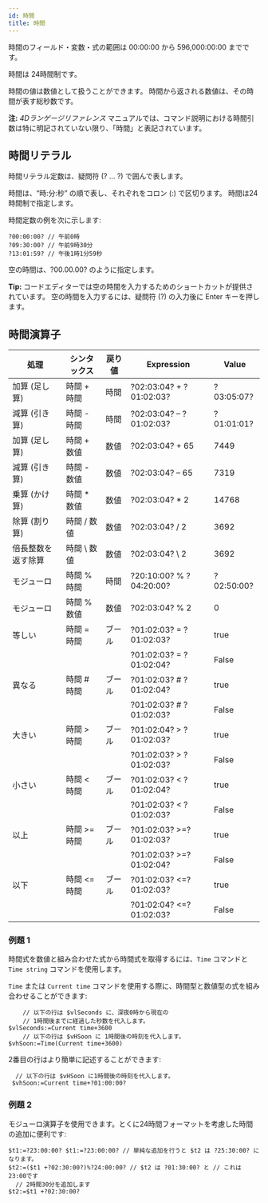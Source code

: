 ```yaml
---
id: 時間
title: 時間
---
```


時間のフィールド・変数・式の範囲は 00:00:00 から 596,000:00:00 までです。

時間は 24時間制です。

時間の値は数値として扱うことができます。 時間から返される数値は、その時間が表す総秒数です。

**注:** *4Dランゲージリファレンス* マニュアルでは、コマンド説明における時間引数は特に明記されていない限り、「時間」と表記されています。

## 時間リテラル

時間リテラル定数は、疑問符 (? ... ?) で囲んで表します。

時間は、“時:分:秒” の順で表し、それぞれをコロン (:) で区切ります。 時間は24時間制で指定します。

時間定数の例を次に示します:

```4d
?00:00:00? // 午前0時
?09:30:00? // 午前9時30分
?13:01:59? // 午後1時1分59秒
```

空の時間は、?00.00.00? のように指定します。

**Tip:** コードエディターでは空の時間を入力するためのショートカットが提供されています。 空の時間を入力するには、疑問符 (?) の入力後に Enter キーを押します。

## 時間演算子

| 処理        | シンタックス   | 戻り値 | Expression              | Value      |
| --------- | -------- | --- | ----------------------- | ---------- |
| 加算 (足し算)  | 時間 + 時間  | 時間  | ?02:03:04? + ?01:02:03? | ?03:05:07? |
| 減算 (引き算)  | 時間 - 時間  | 時間  | ?02:03:04? – ?01:02:03? | ?01:01:01? |
| 加算 (足し算)  | 時間 + 数値  | 数値  | ?02:03:04? + 65         | 7449       |
| 減算 (引き算)  | 時間 - 数値  | 数値  | ?02:03:04? – 65         | 7319       |
| 乗算 (かけ算)  | 時間 * 数値  | 数値  | ?02:03:04? * 2          | 14768      |
| 除算 (割り算)  | 時間 / 数値  | 数値  | ?02:03:04? / 2          | 3692       |
| 倍長整数を返す除算 | 時間 \ 数値 | 数値  | ?02:03:04? \ 2         | 3692       |
| モジューロ     | 時間 % 時間  | 時間  | ?20:10:00? % ?04:20:00? | ?02:50:00? |
| モジューロ     | 時間 % 数値  | 数値  | ?02:03:04? % 2          | 0          |
| 等しい       | 時間 = 時間  | ブール | ?01:02:03? = ?01:02:03? | true       |
|           |          |     | ?01:02:03? = ?01:02:04? | False      |
| 異なる       | 時間 # 時間  | ブール | ?01:02:03? # ?01:02:04? | true       |
|           |          |     | ?01:02:03? # ?01:02:03? | False      |
| 大きい       | 時間 > 時間  | ブール | ?01:02:04? > ?01:02:03? | true       |
|           |          |     | ?01:02:03? > ?01:02:03? | False      |
| 小さい       | 時間 < 時間  | ブール | ?01:02:03? < ?01:02:04? | true       |
|           |          |     | ?01:02:03? < ?01:02:03? | False      |
| 以上        | 時間 >= 時間 | ブール | ?01:02:03? >=?01:02:03? | true       |
|           |          |     | ?01:02:03? >=?01:02:04? | False      |
| 以下        | 時間 <= 時間 | ブール | ?01:02:03? <=?01:02:03? | true       |
|           |          |     | ?01:02:04? <=?01:02:03? | False      |

### 例題 1

時間式を数値と組み合わせた式から時間式を取得するには、`Time` コマンドと `Time string` コマンドを使用します。

`Time` または `Current time` コマンドを使用する際に、時間型と数値型の式を組み合わせることができます:

```4d
    // 以下の行は $vlSeconds に、深夜0時から現在の
    // 1時間後までに経過した秒数を代入します。
$vlSeconds:=Current time+3600
    // 以下の行は $vHSoon に 1時間後の時刻を代入します。
$vhSoon:=Time(Current time+3600)
```

2番目の行はより簡単に記述することができます:

```4d
  // 以下の行は $vHSoon に1時間後の時刻を代入します。
 $vhSoon:=Current time+?01:00:00?
```

### 例題 2

モジューロ演算子を使用できます。とくに24時間フォーマットを考慮した時間の追加に便利です:

```4d
$t1:=?23:00:00? $t1:=?23:00:00? // 単純な追加を行うと $t2 は ?25:30:00? になります。
$t2:=($t1 +?02:30:00?)%?24:00:00? // $t2 は ?01:30:00? と // これは 23:00です
  // 2時間30分を追加します
$t2:=$t1 +?02:30:00?
```

